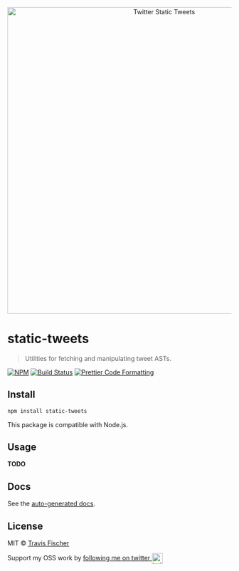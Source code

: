 <p align="center">
  <img alt="Twitter Static Tweets" src="https://raw.githubusercontent.com/transitive-bullshit/react-static-tweets/master/media/notion-ts.png" width="689">
</p>

# static-tweets

> Utilities for fetching and manipulating tweet ASTs.

[![NPM](https://img.shields.io/npm/v/static-tweets.svg)](https://www.npmjs.com/package/static-tweets) [![Build Status](https://travis-ci.com/transitive-bullshit/react-static-tweets.svg?branch=master)](https://travis-ci.com/transitive-bullshit/react-static-tweets) [![Prettier Code Formatting](https://img.shields.io/badge/code_style-prettier-brightgreen.svg)](https://prettier.io)

## Install

```bash
npm install static-tweets
```

This package is compatible with Node.js.

## Usage

**TODO**

## Docs

See the [auto-generated docs](https://github.com/transitive-bullshit/react-static-tweets/blob/master/docs/static-tweets.md).

## License

MIT © [Travis Fischer](https://transitivebullsh.it)

Support my OSS work by <a href="https://twitter.com/transitive_bs">following me on twitter <img src="https://storage.googleapis.com/saasify-assets/twitter-logo.svg" alt="twitter" height="24px" align="center"></a>
